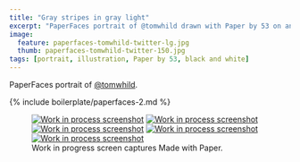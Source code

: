 ```yaml
---
title: "Gray stripes in gray light"
excerpt: "PaperFaces portrait of @tomwhild drawn with Paper by 53 on an iPad."
image: 
  feature: paperfaces-tomwhild-twitter-lg.jpg
  thumb: paperfaces-tomwhild-twitter-150.jpg
tags: [portrait, illustration, Paper by 53, black and white]
---
```


PaperFaces portrait of [@tomwhild](http://twitter.com/tomwhild).

{% include boilerplate/paperfaces-2.md %}

<figure class="third">
	<a href="{{ site.url }}/assets/images/paperfaces-tomwhild-process-1-lg.jpg"><img src="{{ site.url }}/assets/images/paperfaces-tomwhild-process-1-600.jpg" alt="Work in process screenshot"></a>
	<a href="{{ site.url }}/assets/images/paperfaces-tomwhild-process-2-lg.jpg"><img src="{{ site.url }}/assets/images/paperfaces-tomwhild-process-2-600.jpg" alt="Work in process screenshot"></a>
	<a href="{{ site.url }}/assets/images/paperfaces-tomwhild-process-3-lg.jpg"><img src="{{ site.url }}/assets/images/paperfaces-tomwhild-process-3-600.jpg" alt="Work in process screenshot"></a>
	<a href="{{ site.url }}/assets/images/paperfaces-tomwhild-process-4-lg.jpg"><img src="{{ site.url }}/assets/images/paperfaces-tomwhild-process-4-600.jpg" alt="Work in process screenshot"></a>
	<a href="{{ site.url }}/assets/images/paperfaces-tomwhild-process-5-lg.jpg"><img src="{{ site.url }}/assets/images/paperfaces-tomwhild-process-5-600.jpg" alt="Work in process screenshot"></a>
	<figcaption>Work in progress screen captures Made with Paper.</figcaption>
</figure>